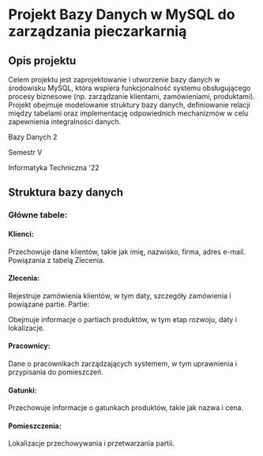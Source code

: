 # Projekt Bazy Danych w MySQL do zarządzania pieczarkarnią

## Opis projektu
Celem projektu jest zaprojektowanie i utworzenie bazy danych w środowisku MySQL, która wspiera funkcjonalność systemu obsługującego procesy biznesowe (np. zarządzanie klientami, zamówieniami, produktami). Projekt obejmuje modelowanie struktury bazy danych, definiowanie relacji między tabelami oraz implementację odpowiednich mechanizmów w celu zapewnienia integralności danych.

Bazy Danych 2

Semestr V 

Informatyka Techniczna '22

## Struktura bazy danych
### Główne tabele:
#### Klienci:

Przechowuje dane klientów, takie jak imię, nazwisko, firma, adres e-mail.
Powiązania z tabelą Zlecenia.
#### Zlecenia:

Rejestruje zamówienia klientów, w tym daty, szczegóły zamówienia i powiązane partie.
Partie:

Obejmuje informacje o partiach produktów, w tym etap rozwoju, daty i lokalizacje.
#### Pracownicy:

Dane o pracownikach zarządzających systemem, w tym uprawnienia i przypisania do pomieszczeń.
#### Gatunki:

Przechowuje informacje o gatunkach produktów, takie jak nazwa i cena.
#### Pomieszczenia:

Lokalizacje przechowywania i przetwarzania partii.
